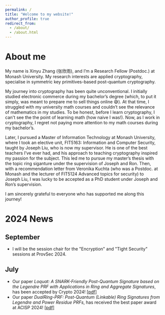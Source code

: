 ```yaml
---
permalink: /
title: "Welcome to my website!"
author_profile: true
redirect_from: 
  - /about/
  - /about.html
---
```


About me
======
My name is Xinyu Zhang (张欣雨), and I’m a Research Fellow (Postdoc.) at Monash University. My research interests are applied cryptography, specialise in symmetric key primitives-based post-quantum cryptography. 

My journey into cryptography has been quite unconventional. I initially studied electronic commerce during my bachelor’s degree (which, to put it simply, was meant to prepare me to sell things online 😅). At that time, I struggled with my university math courses and couldn’t see the relevance of mathematics in my studies. To be honest, before I learn cryptography, I can't see the the point of learning math (how naive I was!). Now, as I work in cryptography, I regret not paying more attention to my math courses during my bachelor’s. 

Later, I pursued a Master of Information Technology at Monash University, where I took an elective unit, FIT5163: Information and Computer Security, taught by Joseph Liu, who is now my supervisor. He is one of the best teachers I’ve ever had, and his approach to teaching cryptography inspired my passion for the subject. This led me to pursue my master’s thesis with the topic ring siganture under the supervision of Joseph and Ron. Then, with a recommendation letter from Veronika Kuchta (who was a Postdoc. at Monash and the lecturer of FIT5124 Advanced topics for security) to Joseph Liu, I was lucky to be accepted as a PhD student under Joseph and Ron’s supervision. 

I am sincerely grateful to everyone who has supported me along this journey!

2024 News
======
## September
- I will be the session chair for the "Encryption" and "Tight Security" sessions at ProvSec 2024.

## July
- Our paper _Loquat: A SNARK-Friendly Post-Quantum Signature based on the Legendre PRF with Applications in Ring and Aggregate Signatures_, has been accepted by Crypto 2024! [[pdf]](https://eprint.iacr.org/2024/868.pdf)
- Our paper _DualRing-PRF: Post-Quantum (Linkable) Ring Signatures from Legendre and Power Residue PRFs_, has received the best paper award at ACISP 2024! [[pdf]](https://eprint.iacr.org/2024/985.pdf)
